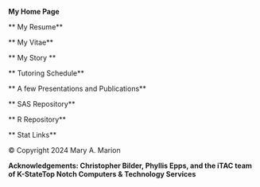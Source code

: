 **My Home Page**

** My Resume**

** My Vitae**

** My Story **

** Tutoring Schedule**

** A few Presentations and Publications**

** SAS Repository**

** R Repository**

** Stat Links**

© Copyright 2024 Mary A. Marion

**Acknowledgements: Christopher Bilder, Phyllis Epps, and the iTAC team of K-StateTop Notch Computers & Technology Services**

